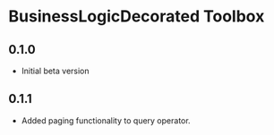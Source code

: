 # BusinessLogicDecorated Toolbox

## 0.1.0

- Initial beta version

## 0.1.1

- Added paging functionality to query operator.
